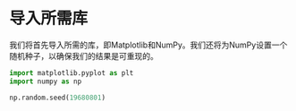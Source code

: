 # 导入所需库

我们将首先导入所需的库，即Matplotlib和NumPy。我们还将为NumPy设置一个随机种子，以确保我们的结果是可重现的。

```python
import matplotlib.pyplot as plt
import numpy as np

np.random.seed(19680801)
```
